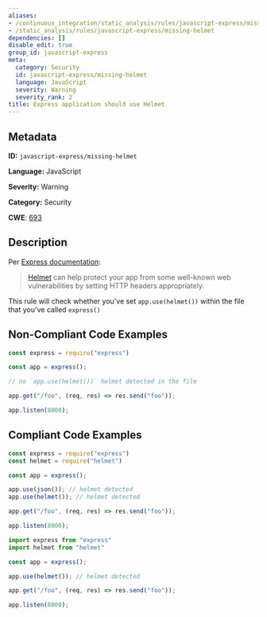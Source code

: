 ```yaml
---
aliases:
- /continuous_integration/static_analysis/rules/javascript-express/missing-helmet
- /static_analysis/rules/javascript-express/missing-helmet
dependencies: []
disable_edit: true
group_id: javascript-express
meta:
  category: Security
  id: javascript-express/missing-helmet
  language: JavaScript
  severity: Warning
  severity_rank: 2
title: Express application should use Helmet
---
```

<!--  SOURCED FROM https://github.com/DataDog/datadog-static-analyzer-rule-docs -->


## Metadata
**ID:** `javascript-express/missing-helmet`

**Language:** JavaScript

**Severity:** Warning

**Category:** Security

**CWE**: [693](https://cwe.mitre.org/data/definitions/693.html)

## Description
Per [Express documentation](https://expressjs.com/en/advanced/best-practice-security.html#use-helmet): 

> [Helmet](https://helmetjs.github.io/) can help protect your app from some well-known web vulnerabilities by setting HTTP headers appropriately.

This rule will check whether you've set `app.use(helmet())` within the file that you've called `express()`

## Non-Compliant Code Examples
```javascript
const express = require("express")

const app = express();

// no `app.use(helmet())` helmet detected in the file

app.get("/foo", (req, res) => res.send("foo"));

app.listen(8000);
```

## Compliant Code Examples
```javascript
const express = require("express")
const helmet = require("helmet")

const app = express();

app.use(json()); // helmet detected
app.use(helmet()); // helmet detected

app.get("/foo", (req, res) => res.send("foo"));

app.listen(8000);
```

```javascript
import express from "express"
import helmet from "helmet"

const app = express();

app.use(helmet()); // helmet detected

app.get("/foo", (req, res) => res.send("foo"));

app.listen(8000);
```

